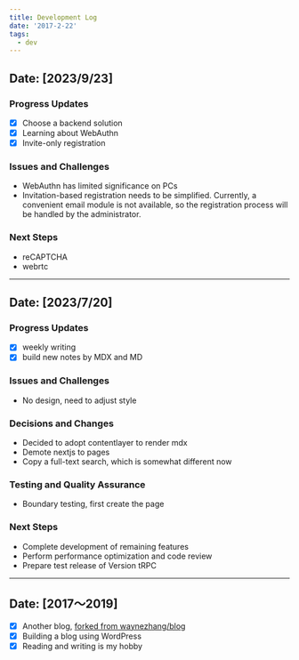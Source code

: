 ```yaml
---
title: Development Log
date: '2017-2-22'
tags:
  - dev
---
```


## Date: [2023/9/23]

### Progress Updates

- [x] Choose a backend solution
- [x] Learning about WebAuthn
- [x] Invite-only registration

### Issues and Challenges

- WebAuthn has limited significance on PCs
- Invitation-based registration needs to be simplified. Currently, a convenient email module is not available, so the registration process will be handled by the administrator.

### Next Steps

- reCAPTCHA
- webrtc

---

## Date: [2023/7/20]

### Progress Updates

- [x] weekly writing
- [x] build new notes by MDX and MD

### Issues and Challenges

- No design, need to adjust style

### Decisions and Changes

- Decided to adopt contentlayer to render mdx
- Demote nextjs to pages
- Copy a full-text search, which is somewhat different now

### Testing and Quality Assurance

- Boundary testing, first create the page

### Next Steps

- Complete development of remaining features
- Perform performance optimization and code review
- Prepare test release of Version tRPC

---

## Date: [2017～2019]

- [x] Another blog, [forked from waynezhang/blog](https://github.com/fromwhite/blog.bak)
- [x] Building a blog using WordPress
- [x] Reading and writing is my hobby
